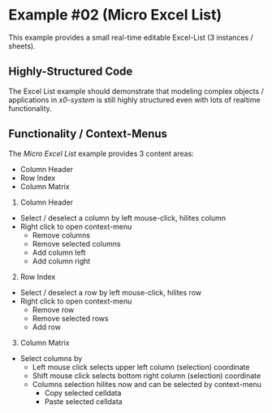 # Example #02 (Micro Excel List)

This example provides a small real-time editable Excel-List (3 instances / sheets).

## Highly-Structured Code

The Excel List example should demonstrate that modeling complex objects / applications
in *x0-system* is still highly structured even with lots of realtime functionality.

## Functionality / Context-Menus

The *Micro Excel List* example provides 3 content areas:

- Column Header
- Row Index
- Column Matrix

1. Column Header
  - Select / deselect a column by left mouse-click, hilites column
  - Right click to open context-menu
    - Remove columns
    - Remove selected columns
    - Add column left
    - Add column right

2. Row Index
  - Select / deselect a row by left mouse-click, hilites row
  - Right click to open context-menu
    - Remove row
    - Remove selected rows
    - Add row

3. Column Matrix
  - Select columns by
    - Left mouse click selects upper left column (selection) coordinate
    - Shift mouse click selects bottom right column (selection) coordinate
    - Columns selection hilites now and can be selected by context-menu
      - Copy selected celldata
      - Paste selected celldata


